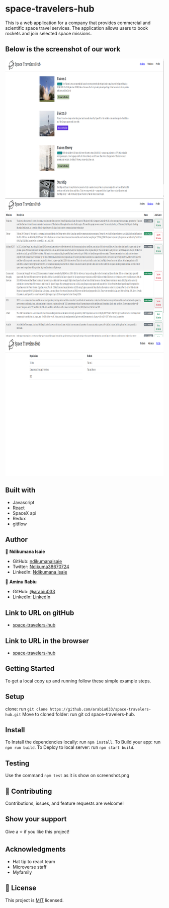 # space-travelers-hub
This is  a web application for a company that provides commercial and scientific space travel services. The application allows users to book rockets and join selected space missions.

## Below is the screenshot of our work
<img src="https://github.com/arabiu033/space-travelers-hub/blob/develop/src/assets/images/Screenshot_2022-11-18_12-36-13.png" width="700" height="440" text-align="center">
<img src="https://github.com/arabiu033/space-travelers-hub/blob/develop/src/assets/images/Screenshot_2022-11-18_12-37-26.png" width="700" height="440">
<img src="https://github.com/arabiu033/space-travelers-hub/blob/develop/src/assets/images/Screenshot_2022-11-18_12-37-56.png" width="700" height="440">

## Built with
- Javascript
- React
- SpaceX api
- Redux
- gitflow

## Author

👤 **Ndikumana Isaie**

- GitHub: [ndikumanaisaie](https://github.com/ndikumanaisaie)
- Twitter: [Ndikuma38670724](https://twitter.com/Ndikuma38670724)
- LinkedIn: [Ndikumana Isaie](https://www.linkedin.com/in/ndikumanaisaie/)

👤 **Aminu Rabiu**

- GitHub: [@arabiu033](https://github.com/arabiu033)
- LinkedIn: [LinkedIn](https://linkedin.com/in/larabiu033)

## Link to URL on gitHub
- [space-travelers-hub](https://github.com/arabiu033/space-travelers-hub.git)

## Link to URL in the browser
- [space-travelers-hub](https://space-hubs.netlify.app)

## Getting Started

To get a local copy up and running follow these simple example steps.

## Setup
clone: run `git clone https://github.com/arabiu033/space-travelers-hub.git`
Move to cloned folder: run git cd space-travelers-hub.

## Install

To Install the dependencies locally: run `npm install`.
To Build your app: run `npm run build`.
To Deploy to local server: run `npm start build`.

## Testing

Use the command `npm test` as it is show on screenshot.png

## 🤝 Contributing

Contributions, issues, and feature requests are welcome!

## Show your support

Give a ⭐️ if you like this project!

## Acknowledgments

- Hat tip to react team
- Microverse staff
- Myfamily

## 📝 License

This project is [MIT](./MIT.md) licensed.
